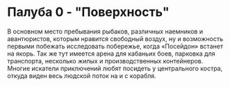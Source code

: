 # Палуба 0 - "Поверхность" 
В основном место пребывания рыбаков, различных наемников и авантюристов, которым нравится свободный воздух, ну и возможность первыми побежать исследовать побережье, когда  «Посейдон» встанет на якорь. Так же тут имеется арена  для кабаньих боев, 
парковка для транспорта, несколько жилых и производственных контейнеров. Многие искатели приключений любят посидеть у центрального костра, откуда виден весь людской поток на и с корабля.
